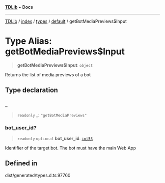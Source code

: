 [**TDLib**](../../../../../../README.md) • **Docs**

***

[TDLib](../../../../../../modules.md) / [index](../../../../../README.md) / [types](../../../README.md) / [default](../README.md) / getBotMediaPreviews$Input

# Type Alias: getBotMediaPreviews$Input

> **getBotMediaPreviews$Input**: `object`

Returns the list of media previews of a bot

## Type declaration

### \_

> `readonly` **\_**: `"getBotMediaPreviews"`

### bot\_user\_id?

> `readonly` `optional` **bot\_user\_id**: [`int53`](int53.md)

Identifier of the target bot. The bot must have the main Web App

## Defined in

dist/generated/types.d.ts:97760
